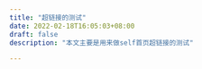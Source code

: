 ```yaml
---
title: "超链接的测试"
date: 2022-02-18T16:05:03+08:00
draft: false
description: "本文主要是用来做self首页超链接的测试"

---
```




